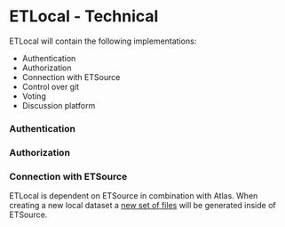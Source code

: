 # ETLocal - Technical

ETLocal will contain the following implementations:

- Authentication
- Authorization
- Connection with ETSource
- Control over git
- Voting
- Discussion platform

### Authentication

### Authorization

### Connection with ETSource

ETLocal is dependent on ETSource in combination with Atlas. When creating a
new local dataset a [new set of files](https://github.com/quintel/documentation/tree/master/modules/local-datasets#file-structure-of-a-local-dataset) will be generated inside of ETSource.


